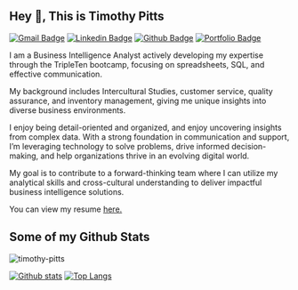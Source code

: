 ## Hey 👋, This is Timothy Pitts
[![Gmail Badge](https://img.shields.io/badge/-timothy.pitts1@gmail.com-c14438?style=flat&logo=Gmail&logoColor=white&link=mailto:timothy.pitts1@gmail.com)](mailto:timothy.pitts1@gmail.com) 
[![Linkedin Badge](https://img.shields.io/badge/-https://www.linkedin.com/in/timothy-pitts/-0072b1?style=flat&logo=Linkedin&logoColor=white&link=https://www.linkedin.com/in/https://www.linkedin.com/in/timothy-pitts//)](https://www.linkedin.com/in/https://www.linkedin.com/in/timothy-pitts//) [![Github Badge](https://img.shields.io/badge/-timothy-pitts-grey?style=flat&logo=github&logoColor=white&link=https://github.com/timothy-pitts/)](https://www.github.com/timothy-pitts/) [![Portfolio Badge](https://img.shields.io/badge/portfolio-web-blue?style=flat&link=https://github.com/timothy-pitts?tab=repositories/)](https://github.com/timothy-pitts?tab=repositories/) <p align='left'>I am a Business Intelligence Analyst actively developing my expertise through the TripleTen bootcamp, focusing on spreadsheets, SQL, and effective communication. 

My background includes Intercultural Studies, customer service, quality assurance, and inventory management, giving me unique insights into diverse business environments.

I enjoy being detail-oriented and organized, and enjoy uncovering insights from complex data. With a strong foundation in communication and support, I’m leveraging technology to solve problems, drive informed decision-making, and help organizations thrive in an evolving digital world.

My goal is to contribute to a forward-thinking team where I can utilize my analytical skills and cross-cultural understanding to deliver impactful business intelligence solutions.</p><p align='left'> You can view my resume <a href='https://docs.google.com/document/d/1yNTUHECCvsJ4tZLDYCZQXFsnY1RjeyEA9Q-CI5Qr6FM/edit?tab=t.0 ' target=_blank><u>here</u>.</a></p>
## Some of my Github Stats
<p align=left> <img src=https://komarev.com/ghpvc/?username=timothy-pitts alt=timothy-pitts /> </p>

[![Github stats](https://github-readme-stats.vercel.app/api?username=timothy-pitts&show_icons=true&include_all_commits=true)](https://github.com/timothy-pitts/github-readme-stats)
[![Top Langs](https://github-readme-stats.vercel.app/api/top-langs/?username=timothy-pitts&layout=compact)](https://github.com/timothy-pitts/github-readme-stats)
